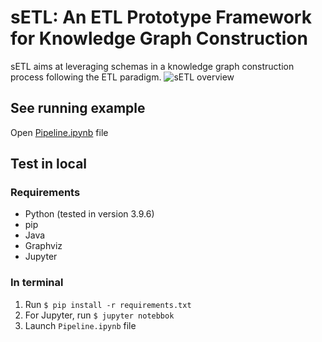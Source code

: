 # sETL: An ETL Prototype Framework for Knowledge Graph Construction
sETL aims at leveraging schemas in a knowledge graph construction process following the ETL paradigm.
![sETL overview](https://github.com/Sarra-Ouelhadj/SemanticLifting/assets/59183609/09b58f8e-1cd1-4a62-b512-a03f38f9fe10)

## See running example
Open [Pipeline.ipynb](https://github.com/Sarra-Ouelhadj/SemanticLifting/blob/master/Pipeline.ipynb) file

## Test in local
### Requirements
* Python (tested in version 3.9.6)
* pip
* Java
* Graphviz
* Jupyter

### In terminal
1. Run ```$ pip install -r requirements.txt```
2. For Jupyter, run ```$ jupyter notebbok```
3. Launch `Pipeline.ipynb` file
